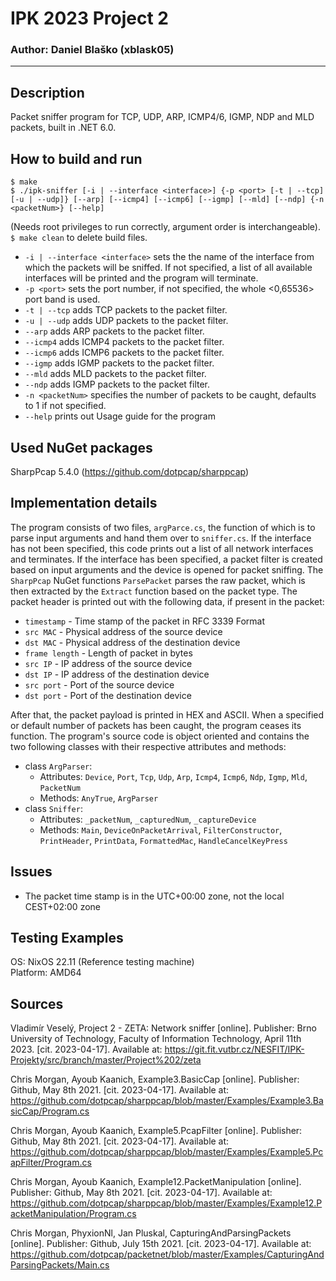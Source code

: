 # IPK 2023 Project 2
### Author: Daniel Blaško (xblask05)
<hr>

## Description
Packet sniffer program for TCP, UDP, ARP, ICMP4/6, IGMP, NDP and MLD packets, built in .NET 6.0.

## How to build and run
```
$ make
$ ./ipk-sniffer [-i | --interface <interface>] {-p <port> [-t | --tcp][-u | --udp]} [--arp] [--icmp4] [--icmp6] [--igmp] [--mld] [--ndp] {-n <packetNum>} [--help]
```
(Needs root privileges to run correctly, argument order is interchangeable).
`$ make clean` to delete build files.

* `-i | --interface <interface>` sets the the name of the interface from which the packets will be sniffed. If not specified, a list of all available interfaces will be printed and the program will terminate.
* `-p <port>` sets the port number, if not specified, the whole <0,65536> port band is used.
* `-t | --tcp` adds TCP packets to the packet filter.
* `-u | --udp` adds UDP packets to the packet filter.
* `--arp` adds ARP packets to the packet filter.
* `--icmp4` adds ICMP4 packets to the packet filter.
* `--icmp6` adds ICMP6 packets to the packet filter.
* `--igmp` adds IGMP packets to the packet filter.
* `--mld` adds MLD packets to the packet filter.
* `--ndp` adds IGMP packets to the packet filter.
* `-n <packetNum>` specifies the number of packets to be caught, defaults to 1 if not specified.
* `--help` prints out Usage guide for the program

## Used NuGet packages
SharpPcap 5.4.0 (https://github.com/dotpcap/sharppcap)

## Implementation details
The program consists of two files, `argParce.cs`, the function of which is to parse input arguments and hand them over to `sniffer.cs`. If the interface has not been specified, this code prints out a list of all network interfaces and terminates. If the interface has been specified, a packet filter is created based on input arguments and the device is opened for packet sniffing. The `SharpPcap` NuGet functions `ParsePacket` parses the raw packet, which is then extracted by the `Extract` function based on the packet type. The packet header is printed out with the following data, if present in the packet: 
* `timestamp`    - Time stamp of the packet in RFC 3339 Format
* `src MAC`      - Physical address of the source device
* `dst MAC`      - Physical address of the destination device
* `frame length` - Length of packet in bytes
* `src IP`       - IP address of the source device
* `dst IP`       - IP address of the destination device
* `src port`     - Port of the source device
* `dst port`     - Port of the destination device

After that, the packet payload is printed in HEX and ASCII. When a specified or default number of packets has been caught, the program ceases its function. 
The program's source code is object oriented and contains the two following classes with their respective attributes and methods: 
* class `ArgParser`:
    * Attributes:
        `Device`, `Port`, `Tcp`, `Udp`, `Arp`, `Icmp4`, `Icmp6`, `Ndp`, `Igmp`, `Mld`, `PacketNum`
    * Methods:
        `AnyTrue`, `ArgParser`
* class `Sniffer`:
    * Attributes:
        `_packetNum`, `_capturedNum`, `_captureDevice`
    * Methods:
        `Main`, `DeviceOnPacketArrival`, `FilterConstructor`, `PrintHeader`, `PrintData`, `FormattedMac`, `HandleCancelKeyPress`

## Issues
* The packet time stamp is in the UTC+00:00 zone, not the local CEST+02:00 zone

## Testing Examples
OS: NixOS 22.11 (Reference testing machine)\
Platform: AMD64

## Sources
Vladimír Veselý, Project 2 - ZETA: Network sniffer [online]. Publisher: Brno University of Technology, Faculty of Information Technology, April 11th 2023. [cit. 2023-04-17]. Available at: https://git.fit.vutbr.cz/NESFIT/IPK-Projekty/src/branch/master/Project%202/zeta

Chris Morgan, Ayoub Kaanich, Example3.BasicCap [online]. Publisher: Github, May 8th 2021. [cit. 2023-04-17]. Available at: https://github.com/dotpcap/sharppcap/blob/master/Examples/Example3.BasicCap/Program.cs

Chris Morgan, Ayoub Kaanich, Example5.PcapFilter [online]. Publisher: Github, May 8th 2021. [cit. 2023-04-17]. Available at: https://github.com/dotpcap/sharppcap/blob/master/Examples/Example5.PcapFilter/Program.cs

Chris Morgan, Ayoub Kaanich, Example12.PacketManipulation [online]. Publisher: Github, May 8th 2021. [cit. 2023-04-17]. Available at: https://github.com/dotpcap/sharppcap/blob/master/Examples/Example12.PacketManipulation/Program.cs

Chris Morgan, PhyxionNl, Jan Pluskal, CapturingAndParsingPackets [online]. Publisher: Github, July 15th 2021. [cit. 2023-04-17]. Available at: https://github.com/dotpcap/packetnet/blob/master/Examples/CapturingAndParsingPackets/Main.cs 
